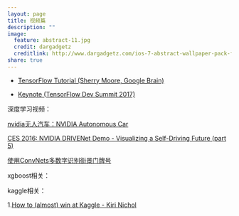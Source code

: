 ```yaml
---
layout: page
title: 视频篇 
description: ""
image:
  feature: abstract-11.jpg
  credit: dargadgetz
  creditlink: http://www.dargadgetz.com/ios-7-abstract-wallpaper-pack-for-iphone-5-and-ipod-touch-retina/
share: true
---
```


- [TensorFlow Tutorial (Sherry Moore, Google Brain)](https://www.youtube.com/watch?v=Ejec3ID_h0w)

- [Keynote (TensorFlow Dev Summit 2017)](https://www.youtube.com/watch?v=4n1AHvDvVvw&index=3&list=PLOU2XLYxmsIKGc_NBoIhTn2Qhraji53cv)



深度学习视频：

[nvidia无人汽车：NVIDIA Autonomous Car](https://www.youtube.com/watch?v=qhUvQiKec2U)

[CES 2016: NVIDIA DRIVENet Demo - Visualizing a Self-Driving Future (part 5)
](https://www.youtube.com/watch?v=HJ58dbd5g8g)

[使用ConvNets多数字识别街景门牌号](https://www.youtube.com/watch?v=vGPI_JvLoN0)



xgboost相关：


kaggle相关：

1.[How to (almost) win at Kaggle - Kiri Nichol](https://www.youtube.com/watch?v=JyEm3m7AzkE)

